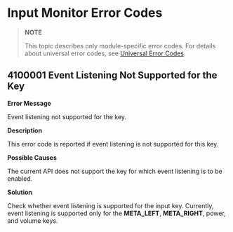 # Input Monitor Error Codes

> **NOTE**
>
> This topic describes only module-specific error codes. For details about universal error codes, see [Universal Error Codes](../errorcode-universal.md).

## 4100001 Event Listening Not Supported for the Key

**Error Message**

Event listening not supported for the key.

**Description**

This error code is reported if event listening is not supported for this key.

**Possible Causes**

The current API does not support the key for which event listening is to be enabled.

**Solution**

Check whether event listening is supported for the input key. Currently, event listening is supported only for the **META_LEFT**, **META_RIGHT**, power, and volume keys.
